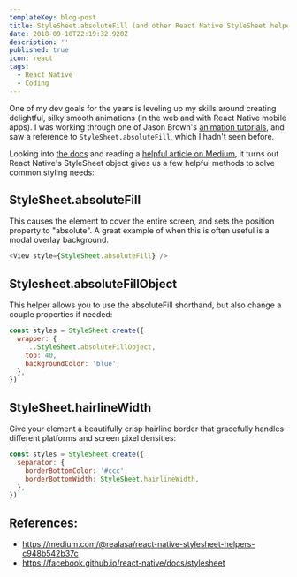 ```yaml
---
templateKey: blog-post
title: StyleSheet.absoluteFill (and other React Native StyleSheet helpers) 
date: 2018-09-10T22:19:32.920Z
description: ''
published: true
icon: react
tags:
  - React Native
  - Coding
---
```


One of my dev goals for the years is leveling up my skills around creating delightful, silky smooth animations (in the web and with React Native mobile apps). I was working through one of Jason Brown's [animation tutorials](https://reactnativeanimations.com/), and saw a reference to `StyleSheet.absoluteFill`, which I hadn't seen before.

Looking into [the docs](https://facebook.github.io/react-native/docs/stylesheet) and reading a [helpful article on Medium](https://medium.com/@realasa/react-native-stylesheet-helpers-c948b542b37c), it turns out React Native's StyleSheet object gives us a few helpful methods to solve common styling needs:

## StyleSheet.absoluteFill

This causes the element to cover the entire screen, and sets the position property to "absolute". A great example of when this is often useful is a modal overlay background.

```javascript
<View style={StyleSheet.absoluteFill} />
```

## Stylesheet.absoluteFillObject

This helper allows you to use the absoluteFill shorthand, but also change a couple properties if needed:

```javascript
const styles = StyleSheet.create({
  wrapper: {
    ...StyleSheet.absoluteFillObject,
    top: 40,
    backgroundColor: 'blue',
  },
})
```

## StyleSheet.hairlineWidth

Give your element a beautifully crisp hairline border that gracefully handles different platforms and screen pixel densities:

```javascript
const styles = StyleSheet.create({
  separator: {
    borderBottomColor: '#ccc',
    borderBottomWidth: StyleSheet.hairlineWidth,
  },
})
```

## References:

* https://medium.com/@realasa/react-native-stylesheet-helpers-c948b542b37c
* https://facebook.github.io/react-native/docs/stylesheet
